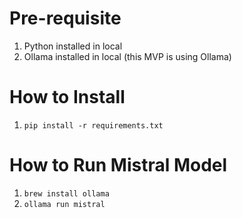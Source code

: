 # Pre-requisite
1. Python installed in local
2. Ollama installed in local (this MVP is using Ollama)

# How to Install
1. `pip install -r requirements.txt`

# How to Run Mistral Model
1. `brew install ollama`
2. `ollama run mistral`
